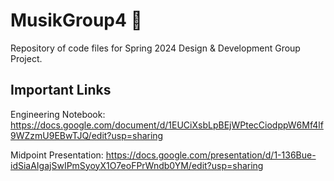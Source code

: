 # MusikGroup4 🎹

Repository of code files for Spring 2024 Design & Development Group Project.

## Important Links

Engineering Notebook: https://docs.google.com/document/d/1EUCiXsbLpBEjWPtecCiodppW6Mf4lf9WZzmU9EBwTJQ/edit?usp=sharing

Midpoint Presentation: https://docs.google.com/presentation/d/1-136Bue-idSiaAIgajSwIPmSyoyX1O7eoFPrWndb0YM/edit?usp=sharing

